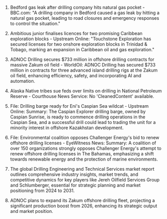 1. Bedford gas leak after drilling company hits natural gas pocket - BBC.com:
   "A drilling company in Bedford caused a gas leak by hitting a natural gas pocket, leading to road closures and emergency responses to control the situation."

2. Ambitious junior finalises licences for two promising Caribbean exploration blocks - Upstream Online:
   "Touchstone Exploration has secured licenses for two onshore exploration blocks in Trinidad & Tobago, marking an expansion in Caribbean oil and gas exploration."

3. ADNOC Drilling secures $733 million in offshore drilling contracts for massive Zakum oil field - WorldOil:
   ADNOC Drilling has secured $733 million in contracts for three advanced island drilling rigs at the Zakum oil field, enhancing efficiency, safety, and incorporating AI and automation.

4. Alaska Native tribes sue feds over limits on drilling in National Petroleum Reserve - Courthouse News Service:
   No 'CleanedContent' available.

5. File: Drilling barge ready for Eni's Caspian Sea wildcat - Upstream Online:
   Summary: The Caspian Explorer drilling barge, owned by Caspian Sunrise, is ready to commence drilling operations in the Caspian Sea, and a successful drill could lead to trading the unit for a minority interest in offshore Kazakhstan development.

6. File: Environmental coalition opposes Challenger Energy's bid to renew offshore drilling licenses - EyeWitness News:
   Summary: A coalition of over 150 organizations strongly opposes Challenger Energy's attempt to renew offshore drilling licenses in The Bahamas, emphasizing a shift towards renewable energy and the protection of marine environments.

7. The global Drilling Engineering and Technical Services market report outlines comprehensive industry insights, market trends, and competitive dynamics for key players like Jereh Oilfield Services Group and Schlumberger, essential for strategic planning and market positioning from 2024 to 2031.

8. ADNOC plans to expand its Zakum offshore drilling fleet, projecting a significant production boost from 2026, enhancing its strategic output and market position.